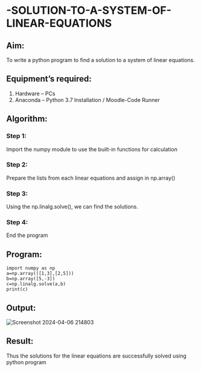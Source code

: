 # -SOLUTION-TO-A-SYSTEM-OF-LINEAR-EQUATIONS
## Aim:
To write a python program to find a solution to a system of linear equations.
## Equipment’s required:
1. 	Hardware – PCs
2. 	Anaconda – Python 3.7 Installation / Moodle-Code Runner
## Algorithm:
### Step 1: 
Import the numpy module to use the built-in functions for calculation
### Step 2: 
Prepare the lists from each linear equations and assign in np.array()
### Step 3: 
Using the np.linalg.solve(), we can find the solutions.
### Step 4: 
End the program
## Program:
```
import numpy as np
a=np.array(([1,3],[2,5]))
b=np.array([5,-3])
c=np.linalg.solve(a,b)
print(c)
```
## Output:
![Screenshot 2024-04-06 214803](https://github.com/SanjaiOfficial/-SOLUTION-TO-A-SYSTEM-OF-LINEAR-EQUATIONS/assets/151763180/14e5296f-37db-4906-95a0-2a75f4fb6f76)

## Result: 
Thus the solutions for the linear equations are successfully solved using python program

